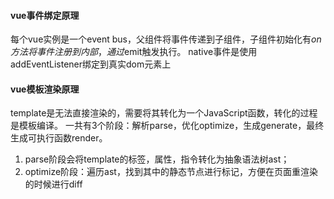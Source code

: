 #### vue事件绑定原理
每个vue实例是一个event bus，父组件将事件传递到子组件，子组件初始化有$on方法将事件注册到内部，通过$emit触发执行。
native事件是使用addEventListener绑定到真实dom元素上

#### vue模板渲染原理
template是无法直接渲染的，需要将其转化为一个JavaScript函数，转化的过程是模板编译。
一共有3个阶段：解析parse，优化optimize，生成generate，最终生成可执行函数render。
1. parse阶段会将template的标签，属性，指令转化为抽象语法树ast；
2. optimize阶段：遍历ast，找到其中的静态节点进行标记，方便在页面重渲染的时候进行diff